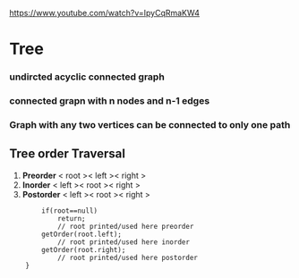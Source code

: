 https://www.youtube.com/watch?v=IpyCqRmaKW4

# Tree 
### undircted acyclic connected graph 
### connected grapn with n nodes and n-1 edges
### Graph with any two vertices can be connected to only one path

## Tree order Traversal

1. **Preorder** < root >< left >< right > 
2. **Inorder** < left >< root >< right > 
3. **Postorder** < left >< root >< right >

```     void getOrder(TreeNode root){
        if(root==null)
            return;
            // root printed/used here preorder 
        getOrder(root.left);
            // root printed/used here inorder
        getOrder(root.right);
            // root printed/used here postorder
    }
```



